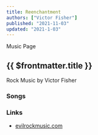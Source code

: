 ```yaml
---
title: Reenchantment
authors: ["Victor Fisher"]
published: "2021-11-03"
updated: "2021-1-03"
---
```


<g-link to="/music">Music Page</g-link>

## {{ $frontmatter.title }}

Rock Music by Victor Fisher

### Songs

### Links
* <a href="http://evilrockmusic.com">evilrockmusic.com</a>
